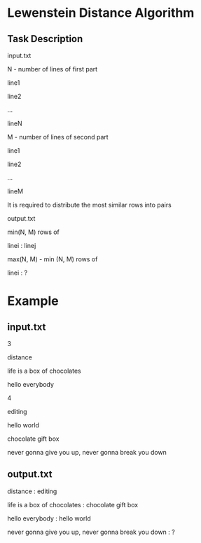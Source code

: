 # Lewenstein Distance Algorithm

## Task Description ##

input.txt

N - number of lines of first part

line1

line2

...

lineN

M - number of lines of second part

line1

line2

...

lineM

It is required to distribute the most similar rows into pairs

output.txt

min(N, M) rows of

linei : linej

max(N, M) - min (N, M) rows of

linei : ?

# Example #
## input.txt ##
3

distance

life is a box of chocolates

hello everybody

4

editing

hello world

chocolate gift box

never gonna give you up, never gonna break you down

## output.txt ##
distance : editing

life is a box of chocolates : chocolate gift box

hello everybody : hello world

never gonna give you up, never gonna break you down : ?
